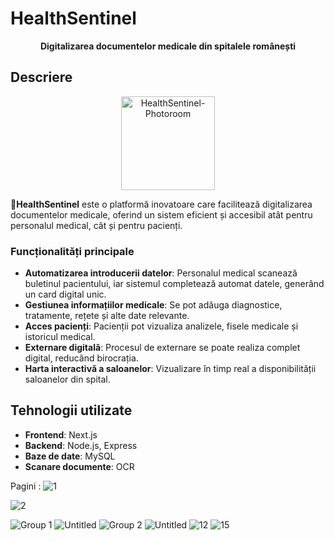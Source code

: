 # HealthSentinel

<p align="center">
  <strong>Digitalizarea documentelor medicale din spitalele românești</strong>
</p>


## Descriere
<p align="center">
  <img src="https://github.com/user-attachments/assets/96139051-2b2e-4fea-964e-8343c0cce552" alt="HealthSentinel-Photoroom" width="150">
</p>

🧬**HealthSentinel** este o platformă inovatoare care facilitează digitalizarea documentelor medicale, oferind un sistem eficient și accesibil atât pentru personalul medical, cât și pentru pacienți.

### Funcționalități principale
- **Automatizarea introducerii datelor**: Personalul medical scanează buletinul pacientului, iar sistemul completează automat datele, generând un card digital unic.
- **Gestiunea informațiilor medicale**: Se pot adăuga diagnostice, tratamente, rețete și alte date relevante.
- **Acces pacienți**: Pacienții pot vizualiza analizele, fisele medicale și istoricul medical.
- **Externare digitală**: Procesul de externare se poate realiza complet digital, reducând birocrația.
- **Harta interactivă a saloanelor**: Vizualizare în timp real a disponibilității saloanelor din spital.

## Tehnologii utilizate
- **Frontend**: Next.js
- **Backend**: Node.js, Express
- **Baze de date**: MySQL
- **Scanare documente**:  OCR



Pagini :
![1](https://github.com/user-attachments/assets/65b13e01-2e8c-4d5f-86a2-1d6a4768476d)

![2](https://github.com/user-attachments/assets/8e874f11-616b-4365-9c5f-cd659394ea15)

![Group 1](https://github.com/user-attachments/assets/e5017e48-041d-4442-b91f-280a00c1c5c8)
![Untitled](https://github.com/user-attachments/assets/4e2e58ae-45f8-4981-96fb-1d845df31ec3)
![Group 2](https://github.com/user-attachments/assets/9352145c-308b-4e77-8351-700da54938e3)
![Untitled](https://github.com/user-attachments/assets/d08a88f5-93f5-4ad2-931e-e5a5e133b498)
![12](https://github.com/user-attachments/assets/ac010cf5-a613-4c59-8d99-535edd9c1188)
![15](https://github.com/user-attachments/assets/83418539-489b-4a9f-9bf9-6803eb06cd6b)
